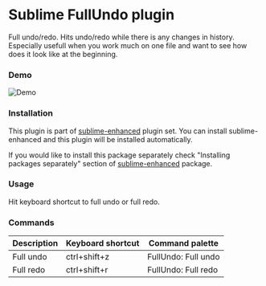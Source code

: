 # Sublime FullUndo plugin

Full undo/redo. Hits undo/redo while there is any changes in history. Especially
usefull when you work much on one file and want to see how does it look like at
the beginning.

### Demo

![Demo](https://raw.github.com/shagabutdinov/sublime-full-undo/master/demo/demo.gif "Demo")


### Installation

This plugin is part of [sublime-enhanced](http://github.com/shagabutdinov/sublime-enhanced)
plugin set. You can install sublime-enhanced and this plugin will be installed
automatically.

If you would like to install this package separately check "Installing packages
separately" section of [sublime-enhanced](http://github.com/shagabutdinov/sublime-enhanced)
package.

### Usage

Hit keyboard shortcut to full undo or full redo.

### Commands

| Description                  | Keyboard shortcut | Command palette     |
|------------------------------|-------------------|---------------------|
| Full undo                    | ctrl+shift+z      | FullUndo: Full undo |
| Full redo                    | ctrl+shift+r      | FullUndo: Full redo |
